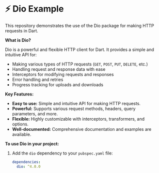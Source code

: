 # ⚡ Dio Example

This repository demonstrates the use of the Dio package for making HTTP requests in Dart. 

**What is Dio?**

Dio is a powerful and flexible HTTP client for Dart. It provides a simple and intuitive API for:

* Making various types of HTTP requests (`GET`, `POST`, `PUT`, `DELETE`, etc.)
* Handling request and response data with ease
* Interceptors for modifying requests and responses
* Error handling and retries
* Progress tracking for uploads and downloads

**Key Features:**

* **Easy to use:** Simple and intuitive API for making HTTP requests.
* **Powerful:** Supports various request methods, headers, query parameters, and more.
* **Flexible:** Highly customizable with interceptors, transformers, and options.
* **Well-documented:** Comprehensive documentation and examples are available.

**To use Dio in your project:**

1. Add the `dio` dependency to your `pubspec.yaml` file:

   ```yaml
   dependencies:
     dio: ^4.0.0

